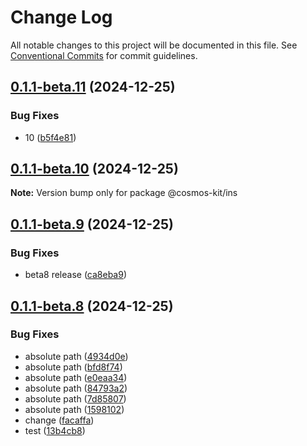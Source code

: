 # Change Log

All notable changes to this project will be documented in this file.
See [Conventional Commits](https://conventionalcommits.org) for commit guidelines.

## [0.1.1-beta.11](https://github.com/cosmology-tech/cosmos-kit/compare/@cosmos-kit/ins@0.1.1-beta.10...@cosmos-kit/ins@0.1.1-beta.11) (2024-12-25)

### Bug Fixes

- 10 ([b5f4e81](https://github.com/cosmology-tech/cosmos-kit/commit/b5f4e8199308b3500dd6952a5b0c9e9a35d35346))

## [0.1.1-beta.10](https://github.com/cosmology-tech/cosmos-kit/compare/@cosmos-kit/ins@0.1.1-beta.9...@cosmos-kit/ins@0.1.1-beta.10) (2024-12-25)

**Note:** Version bump only for package @cosmos-kit/ins

## [0.1.1-beta.9](https://github.com/cosmology-tech/cosmos-kit/compare/@cosmos-kit/ins@0.1.1-beta.8...@cosmos-kit/ins@0.1.1-beta.9) (2024-12-25)

### Bug Fixes

- beta8 release ([ca8eba9](https://github.com/cosmology-tech/cosmos-kit/commit/ca8eba92b66914b06151d62720df783fc02fb88a))

## [0.1.1-beta.8](https://github.com/cosmology-tech/cosmos-kit/compare/@cosmos-kit/ins@0.1.1-beta.2...@cosmos-kit/ins@0.1.1-beta.8) (2024-12-25)

### Bug Fixes

- absolute path ([4934d0e](https://github.com/cosmology-tech/cosmos-kit/commit/4934d0e08457be3bafcfde0462d34c9120f68678))
- absolute path ([bfd8f74](https://github.com/cosmology-tech/cosmos-kit/commit/bfd8f745ef8b4282582e843f9eb9e76b12299f34))
- absolute path ([e0eaa34](https://github.com/cosmology-tech/cosmos-kit/commit/e0eaa3499fa984d78e65ab866813c6974d449111))
- absolute path ([84793a2](https://github.com/cosmology-tech/cosmos-kit/commit/84793a2442fad197c4ab0598fc5760d29044c83e))
- absolute path ([7d85807](https://github.com/cosmology-tech/cosmos-kit/commit/7d858078eca107a931b89a9475addb763240b14a))
- absolute path ([1598102](https://github.com/cosmology-tech/cosmos-kit/commit/1598102dd65ab0cf2d29e870d4d643d531adca51))
- change ([facaffa](https://github.com/cosmology-tech/cosmos-kit/commit/facaffa011e59bcf74bae04d918f918fb7e813f5))
- test ([13b4cb8](https://github.com/cosmology-tech/cosmos-kit/commit/13b4cb84123a089ce69e17f4c208580dbe94aa69))
